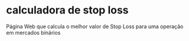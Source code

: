 # calculadora de stop loss
Página Web que calcula o melhor valor de Stop Loss para uma operação em mercados binários

